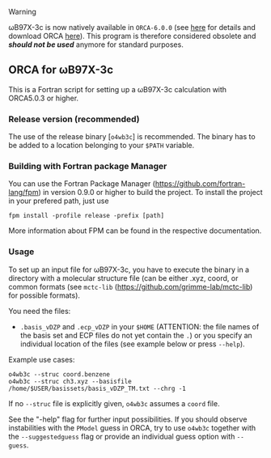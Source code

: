 > [!WARNING]  
> ωB97X-3c is now natively available in `ORCA-6.0.0` (see [here](https://www.faccts.de/docs/orca/6.0/manual/) for details and download ORCA [here](https://orcaforum.kofo.mpg.de/app.php/dlext/?cat=23)).
> This program is therefore considered obsolete and **_should not be used_** anymore for standard purposes.


## ORCA for ωB97X-3c
This is a Fortran script for setting up a ωB97X-3c calculation with ORCA5.0.3 or higher.

### Release version (recommended)
The use of the release binary [`o4wb3c`] is recommended. The binary has to be added to a location belonging to your `$PATH` variable.

### Building with Fortran package Manager
You can use the Fortran Package Manager (https://github.com/fortran-lang/fpm) in version 0.9.0 or higher to build the project.
To install the project in your prefered path, just use 
```
fpm install -profile release -prefix [path]
```
More information about FPM can be found in the respective documentation.

### Usage
To set up an input file for ωB97X-3c, you have to execute the binary in a directory with a molecular structure file (can be either .xyz, coord, or common formats (see `mctc-lib` (https://github.com/grimme-lab/mctc-lib) for possible formats).

You need the files:
- `.basis_vDZP` and `.ecp_vDZP` in your `$HOME` (ATTENTION: the file names of the basis set and ECP files do not yet contain the `.`) or you specify an individual location of the files (see example below or press `--help`).

Example use cases:

```
o4wb3c --struc coord.benzene
o4wb3c --struc ch3.xyz --basisfile /home/$USER/basissets/basis_vDZP_TM.txt --chrg -1
```
If no `--struc` file is explicitly given, `o4wb3c` assumes a `coord` file.

See the "-help" flag for further input possibilities.
If you should observe instabilities with the `PModel` guess in ORCA, try to use `o4wb3c` together with the `--suggestedguess` flag or provide an individual guess option with `--guess`.
